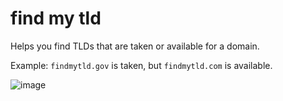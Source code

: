 # find my tld

Helps you find TLDs that are taken or available for a domain.

Example: `findmytld.gov` is taken, but `findmytld.com` is available.

![image](https://github.com/user-attachments/assets/8d424d18-4f8b-4695-a188-9dd0bb329c06)
